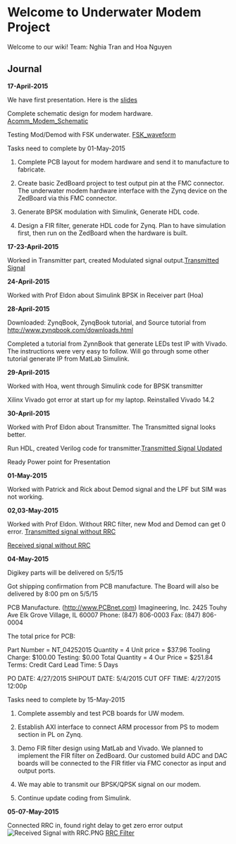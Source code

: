 # Welcome to Underwater Modem Project

Welcome to our wiki! 
Team: Nghia Tran and Hoa Nguyen

## Journal

**17-April-2015**

We have first presentation. Here is the [slides](https://bitbucket.org/txnghia/capstone/downloads/Progress_04162015.pptx)

Complete schematic design for modem hardware.  [Acomm_Modem_Schematic](https://bitbucket.org/txnghia/capstone/downloads/PCB_Acomm_Project.pdf)

Testing Mod/Demod with FSK underwater. [FSK_waveform](https://bitbucket.org/txnghia/capstone/wiki/FSK%20test%20underwater)

Tasks need to complete by 01-May-2015

1. Complete PCB layout for modem hardware and send it to manufacture to fabricate.
 
2. Create basic ZedBoard project to test output pin at the FMC connector.  The underwater modem hardware interface with the Zynq device on the ZedBoard via this FMC connector.

3. Generate BPSK modulation with Simulink, Generate HDL code.

4. Design a FIR filter, generate HDL code for Zynq. Plan to have simulation first, then run on the ZedBoard when the hardware is built.

**17-23-April-2015**

Worked in Transmitter part, created Modulated signal output.[Transmitted Signal](https://bitbucket.org/txnghia/capstone/wiki/Transmitted%20Signal)

**24-April-2015**

Worked with Prof Eldon about Simulink BPSK in Receiver part (Hoa)

**28-April-2015**

Downloaded: ZynqBook, ZynqBook tutorial, and Source tutorial from http://www.zynqbook.com/downloads.html

Completed a tutorial from ZynnBook that generate LEDs test IP with Vivado.  The instructions were very easy to follow.  Will go through some other tutorial generate IP from MatLab Simulink.

**29-April-2015**

Worked with Hoa, went through Simulink code for BPSK transmitter

Xilinx Vivado got error at start up for my laptop. Reinstalled Vivado 14.2

**30-April-2015**

Worked with Prof Eldon about Transmitter.  The Transmitted signal looks better.

Run HDL, created Verilog code for transmitter.[Transmitted Signal Updated]( https://bitbucket.org/repo/Lx4j45/images/3662998166-Transmitter_Updated.PNG)

Ready Power point for Presentation

**01-May-2015**

Worked with Patrick and Rick about Demod signal and the LPF but SIM was not working.

**02,03-May-2015**

Worked with Prof Eldon. Without RRC filter, new Mod and Demod can get 0 error. [Transmitted signal without RRC ](https://bitbucket.org/repo/Lx4j45/images/2333873457-Transmited%20signal.PNG)

 [Received signal without RRC ](https://bitbucket.org/repo/Lx4j45/images/1451673545-Receiver%20without%20RRC.PNG)



**04-May-2015**

Digikey parts will be delivered on 5/5/15

Got shipping confirmation from PCB manufacture.  The Board will also be delivered by 8:00 pm on 5/5/15

PCB Manufacture. (http://www.PCBnet.com) 
Imagineering, Inc.
2425 Touhy Ave
Elk Grove Village, IL 60007
Phone: (847) 806-0003
Fax: (847) 806-0004

The total price for PCB:

Part Number = NT_04252015 
 Quantity = 4 
 Unit price = $37.96 
 Tooling Charge: $100.00 
 Testing: $0.00 
 Total Quantity = 4 
 Our Price = $251.84 
 Terms: Credit Card 
 Lead Time: 5 Days

PO DATE: 4/27/2015
 SHIPOUT DATE: 5/4/2015
 CUT OFF TIME: 4/27/2015 12:00p


Tasks need to complete by 15-May-2015

1. Complete assembly and test PCB boards for UW modem.

2. Establish AXI interface to connect ARM processor from PS to modem section in PL on Zynq.

3. Demo FIR filter design using MatLab and Vivado.  We planned to implement the FIR filter on ZedBoard.  Our customed build ADC and DAC boards will be connected to the FIR fitler via FMC conector as input and output ports.

4. We may able to transmit our BPSK/QPSK signal on our modem.

5. Continue update coding from Simulink.

**05-07-May-2015**   

Connected RRC in, found right delay to get zero error output ![Received Signal with RRC.PNG](https://bitbucket.org/repo/Lx4j45/images/1056547846-Received%20Signal%20with%20RRC.PNG) 
[RRC Filter](https://bitbucket.org/repo/Lx4j45/images/4136884445-RRC%20Filter.PNG)